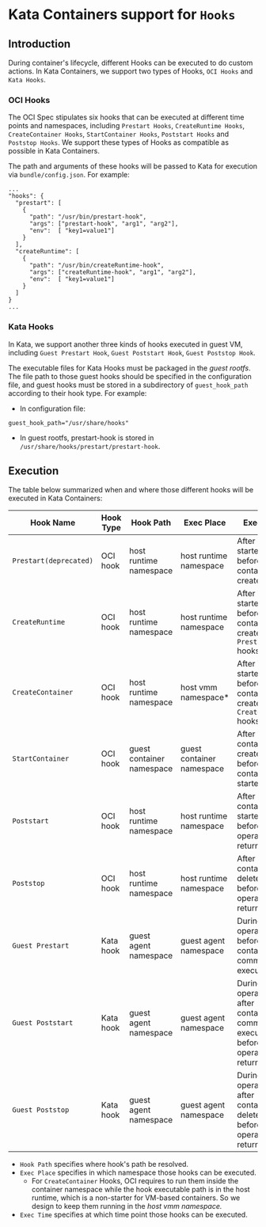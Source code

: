 # Kata Containers support for `Hooks`

## Introduction

During container's lifecycle, different Hooks can be executed to do custom actions. In Kata Containers, we support two types of Hooks, `OCI Hooks` and `Kata Hooks`.

### OCI Hooks

The OCI Spec stipulates six hooks that can be executed at different time points and namespaces, including `Prestart Hooks`, `CreateRuntime Hooks`, `CreateContainer Hooks`, `StartContainer Hooks`, `Poststart Hooks` and `Poststop Hooks`. We support these types of Hooks as compatible as possible in Kata Containers.

The path and arguments of these hooks will be passed to Kata for execution via `bundle/config.json`. For example:
```
...
"hooks": {
  "prestart": [
    {
      "path": "/usr/bin/prestart-hook",
      "args": ["prestart-hook", "arg1", "arg2"],
      "env":  [ "key1=value1"]
    }
  ],
  "createRuntime": [
    {
      "path": "/usr/bin/createRuntime-hook",
      "args": ["createRuntime-hook", "arg1", "arg2"],
      "env":  [ "key1=value1"]
    }
  ]
}
...
```

### Kata Hooks

In Kata, we support another three kinds of hooks executed in guest VM, including `Guest Prestart Hook`, `Guest Poststart Hook`, `Guest Poststop Hook`.

The executable files for Kata Hooks must be packaged in the *guest rootfs*. The file path to those guest hooks should be specified in the configuration file, and guest hooks must be stored in a subdirectory of `guest_hook_path` according to their hook type. For example:

+ In configuration file:
```
guest_hook_path="/usr/share/hooks"
```
+ In guest rootfs, prestart-hook is stored in `/usr/share/hooks/prestart/prestart-hook`.

## Execution
The table below summarized when and where those different hooks will be executed in Kata Containers:

| Hook Name | Hook Type | Hook Path | Exec Place | Exec Time |
|---|---|---|---|---|
| `Prestart(deprecated)` | OCI hook | host runtime namespace | host runtime namespace | After VM is started, before container is created. |
| `CreateRuntime` | OCI hook | host runtime namespace | host runtime namespace | After VM is started, before container is created, after `Prestart` hooks. |
| `CreateContainer` | OCI hook | host runtime namespace | host vmm namespace* | After VM is started, before container is created, after `CreateRuntime` hooks. |
| `StartContainer` | OCI hook | guest container namespace | guest container namespace | After container is created, before container is started. |
| `Poststart` | OCI hook | host runtime namespace | host runtime namespace | After container is started, before start operation returns. |
| `Poststop` | OCI hook | host runtime namespace | host runtime namespace | After container is deleted, before delete operation returns. |
| `Guest Prestart` | Kata hook | guest agent namespace | guest agent namespace | During start operation, before container command is executed. |
| `Guest Poststart` | Kata hook | guest agent namespace | guest agent namespace | During start operation, after container command is executed, before start operation returns. |
| `Guest Poststop` | Kata hook | guest agent namespace | guest agent namespace | During delete operation, after container is deleted, before delete operation returns. |

+ `Hook Path` specifies where hook's path be resolved.
+ `Exec Place` specifies in which namespace those hooks can be executed.
  + For `CreateContainer` Hooks, OCI requires to run them inside the container namespace while the hook executable path is in the host runtime, which is a non-starter for VM-based containers. So we design to keep them running in the *host vmm namespace.* 
+ `Exec Time` specifies at which time point those hooks can be executed.